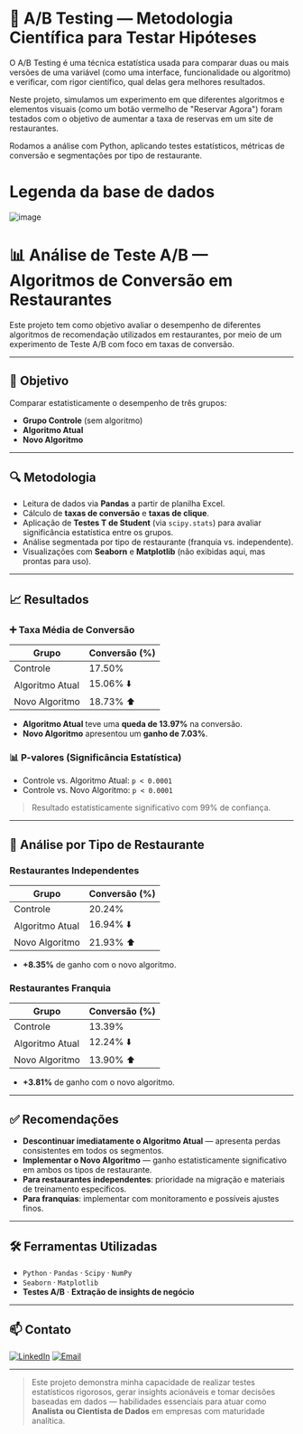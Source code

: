 # 🧪 A/B Testing — Metodologia Científica para Testar Hipóteses

O A/B Testing é uma técnica estatística usada para comparar duas ou mais versões de uma variável (como uma interface, funcionalidade ou algoritmo) e verificar, com rigor científico, qual delas gera melhores resultados. 

Neste projeto, simulamos um experimento em que diferentes algoritmos e elementos visuais (como um botão vermelho de "Reservar Agora") foram testados com o objetivo de aumentar a taxa de reservas em um site de restaurantes.

Rodamos a análise com Python, aplicando testes estatísticos, métricas de conversão e segmentações por tipo de restaurante.

# Legenda da base de dados
![image](https://github.com/user-attachments/assets/ee9db8f4-b8e5-4aef-b8a4-e4c2c8f07ca4)

# 📊 Análise de Teste A/B — Algoritmos de Conversão em Restaurantes

Este projeto tem como objetivo avaliar o desempenho de diferentes algoritmos de recomendação utilizados em restaurantes, por meio de um experimento de Teste A/B com foco em taxas de conversão.

---

## 🧪 Objetivo

Comparar estatisticamente o desempenho de três grupos:
- **Grupo Controle** (sem algoritmo)
- **Algoritmo Atual**
- **Novo Algoritmo**

---

## 🔍 Metodologia

- Leitura de dados via **Pandas** a partir de planilha Excel.
- Cálculo de **taxas de conversão** e **taxas de clique**.
- Aplicação de **Testes T de Student** (via `scipy.stats`) para avaliar significância estatística entre os grupos.
- Análise segmentada por tipo de restaurante (franquia vs. independente).
- Visualizações com **Seaborn** e **Matplotlib** (não exibidas aqui, mas prontas para uso).

---

## 📈 Resultados

### ➕ Taxa Média de Conversão

| Grupo              | Conversão (%) |
|--------------------|---------------|
| Controle           | 17.50%        |
| Algoritmo Atual    | 15.06% ⬇️     |
| Novo Algoritmo     | 18.73% ⬆️     |

- **Algoritmo Atual** teve uma **queda de 13.97%** na conversão.
- **Novo Algoritmo** apresentou um **ganho de 7.03%**.

### 📊 P-valores (Significância Estatística)

- Controle vs. Algoritmo Atual: `p < 0.0001`
- Controle vs. Novo Algoritmo: `p < 0.0001`

> Resultado estatisticamente significativo com 99% de confiança.

---

## 🏪 Análise por Tipo de Restaurante

### Restaurantes **Independentes**

| Grupo              | Conversão (%) |
|--------------------|---------------|
| Controle           | 20.24%        |
| Algoritmo Atual    | 16.94% ⬇️     |
| Novo Algoritmo     | 21.93% ⬆️     |

- **+8.35%** de ganho com o novo algoritmo.

### Restaurantes **Franquia**

| Grupo              | Conversão (%) |
|--------------------|---------------|
| Controle           | 13.39%        |
| Algoritmo Atual    | 12.24% ⬇️     |
| Novo Algoritmo     | 13.90% ⬆️     |

- **+3.81%** de ganho com o novo algoritmo.

---

## ✅ Recomendações

- **Descontinuar imediatamente o Algoritmo Atual** — apresenta perdas consistentes em todos os segmentos.
- **Implementar o Novo Algoritmo** — ganho estatisticamente significativo em ambos os tipos de restaurante.
- **Para restaurantes independentes**: prioridade na migração e materiais de treinamento específicos.
- **Para franquias**: implementar com monitoramento e possíveis ajustes finos.

---

## 🛠️ Ferramentas Utilizadas

- `Python` · `Pandas` · `Scipy` · `NumPy`
- `Seaborn` · `Matplotlib`
- **Testes A/B** · **Extração de insights de negócio**

---

## 📫 Contato

[![LinkedIn](https://img.shields.io/badge/-LinkedIn-0A66C2?style=for-the-badge&logo=linkedin&logoColor=white)](https://www.linkedin.com/in/gustavo-barbosa-868976236/)
[![Email](https://img.shields.io/badge/Email-gustavobarbosa7744@gmail.com-D14836?style=for-the-badge&logo=gmail&logoColor=white)](mailto:gustavobarbosa7744@gmail.com)

---

> Este projeto demonstra minha capacidade de realizar testes estatísticos rigorosos, gerar insights acionáveis e tomar decisões baseadas em dados — habilidades essenciais para atuar como **Analista ou Cientista de Dados** em empresas com maturidade analítica.
